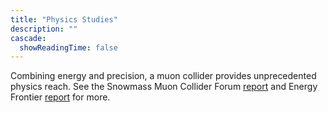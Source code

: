 ```yaml
---
title: "Physics Studies"
description: ""
cascade:
  showReadingTime: false
---
```


Combining energy and precision, a muon collider provides unprecedented physics reach. See the Snowmass Muon Collider Forum [report](https://arxiv.org/abs/2209.01318) and Energy Frontier [report](https://arxiv.org/abs/2211.11084) for more.